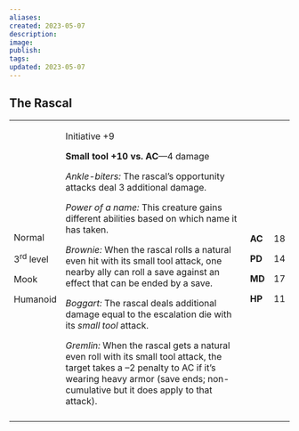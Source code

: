 ```yaml
---
aliases: 
created: 2023-05-07
description: 
image: 
publish: 
tags: 
updated: 2023-05-07
---
```


## The Rascal

<table>
<colgroup>
<col style="width: 16%" />
<col style="width: 72%" />
<col style="width: 5%" />
<col style="width: 5%" />
</colgroup>
<tbody>
<tr class="odd">
<td><p>Normal</p>
<p>3<sup>rd</sup> level</p>
<p>Mook</p>
<p>Humanoid</p></td>
<td><p>Initiative +9</p>
<p><strong>Small tool +10 vs. AC</strong>—4 damage</p>
<p><em>Ankle-biters:</em> The rascal’s opportunity attacks deal 3
additional damage.</p>
<p><em>Power of a name:</em> This creature gains different abilities
based on which name it has taken.</p>
<p><em>Brownie:</em> When the rascal rolls a natural even hit with its
small tool attack, one nearby ally can roll a save against an effect
that can be ended by a save.</p>
<p><em>Boggart:</em> The rascal deals additional damage equal to the
escalation die with its <em>small tool</em> attack.</p>
<p><em>Gremlin:</em> When the rascal gets a natural even roll with its
small tool attack, the target takes a –2 penalty to AC if it’s wearing
heavy armor (save ends; non-cumulative but it does apply to that
attack).</p></td>
<td><p><strong>AC</strong></p>
<p><strong>PD</strong></p>
<p><strong>MD</strong></p>
<p><strong>HP</strong></p></td>
<td><p>18</p>
<p>14</p>
<p>17</p>
<p>11</p></td>
</tr>
<tr class="even">
<td></td>
<td></td>
<td></td>
<td></td>
</tr>
</tbody>
</table>

